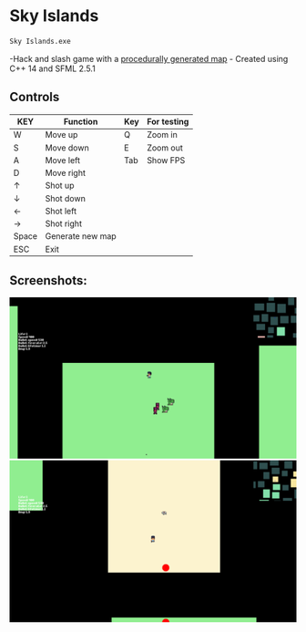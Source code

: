 # Sky Islands
```sh
Sky Islands.exe
```
-Hack and slash game with a [procedurally generated map][generator] - Created using C++ 14 and SFML 2.5.1

## Controls
| KEY | Function | Key | For testing |
| ------ | ------ | ------ | ------ |
| W | Move up | Q | Zoom in |
| S | Move down | E | Zoom out |
| A | Move left | Tab | Show FPS |
| D | Move right |
| ↑ | Shot up |
| ↓ | Shot down |
| ← | Shot left |
| → | Shot right |
| Space | Generate new map |
| ESC | Exit |

## Screenshots:

![Photo](https://github.com/Clwmm/SkyIslandsGame/blob/main/Sky%20Islands%20Beta%201.0/res/graphics/1.png)
![Photo](https://github.com/Clwmm/SkyIslandsGame/blob/main/Sky%20Islands%20Beta%201.0/res/graphics/2.png)

[generator]: https://github.com/Clwmm/ProceduralMapGenerator
